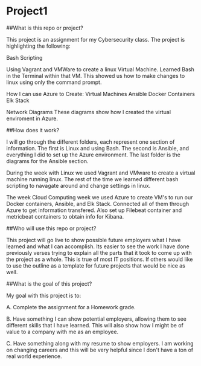 # Project1
##What is this repo or project? 

This project is an assignment for my Cybersecurity class. The project is highlighting the following:

Bash Scripting

Using Vagrant and VMWare to create a linux Virtual Machine. Learned Bash in the Terminal within that VM. This showed us how to make changes to linux using only the command prompt. 

How I can use Azure to Create:
Virtual Machines
Ansible 
Docker Containers
Elk Stack

Network Diagrams
These diagrams show how I created the virtual enviroment in Azure.


##How does it work?

I will go through the different folders, each represent one section of information. The first is Linux and using Bash. The second is Ansible, and everything I did to set up the Azure environment. The last folder is the diagrams for the Ansible section. 

During the week with Linux we used Vagrant and VMware to create a virtual machine running linux. The rest of the time we learned different bash scripting to navagate around and change settings in linux.

The week Cloud Computing week we used Azure to create VM's to run our Docker containers, Ansible, and Elk Stack. Connected all of them through Azure to get information transfered. Also set up Filebeat container and metricbeat containers to obtain info for Kibana. 

##Who will use this repo or project?

This project will go live to show possible future employers what I have learned and what I can accomplish. Its easier to see the work I have done previously verses trying to explain all the parts that it took to come up with the project as a whole. This is true of most IT positions. If others would like to use the outline as a template for future projects that would be nice as well. 


##What is the goal of this project?

My goal with this project is to:

A. Complete the assignment for a Homework grade.

B. Have something I can show potential employers, allowing them to see different skills that I have learned. This will also show how I might be of value to a company with me as an employee. 

C. Have something along with my resume to show employers. I am working on changing careers and this will be very helpful since I don't have a ton of real world experience.  
